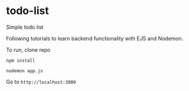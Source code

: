 # todo-list
 Simple todo list

Following tutorials to learn backend functionality with EJS and Nodemon.

To run, clone repo

`npm install`

`nodemon app.js`

Go to `http://localhost:3000`
